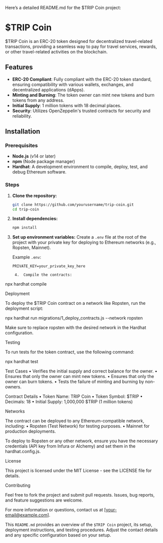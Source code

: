 Here’s a detailed README.md for the $TRIP Coin project:

# $TRIP Coin

$TRIP Coin is an ERC-20 token designed for decentralized travel-related transactions, providing a seamless way to pay for travel services, rewards, or other travel-related activities on the blockchain.

## Features

- **ERC-20 Compliant**: Fully compliant with the ERC-20 token standard, ensuring compatibility with various wallets, exchanges, and decentralized applications (dApps).
- **Minting and Burning**: The token owner can mint new tokens and burn tokens from any address.
- **Initial Supply**: 1 million tokens with 18 decimal places.
- **Security**: Utilizes OpenZeppelin's trusted contracts for security and reliability.

## Installation

### Prerequisites

- **Node.js** (v14 or later)
- **npm** (Node package manager)
- **Hardhat**: A development environment to compile, deploy, test, and debug Ethereum software.

### Steps

1. **Clone the repository:**

    ```bash
    git clone https://github.com/yourusername/trip-coin.git
    cd trip-coin
    ```

2. **Install dependencies:**

    ```bash
    npm install
    ```

3. **Set up environment variables:**
   Create a `.env` file at the root of the project with your private key for deploying to Ethereum networks (e.g., Ropsten, Mainnet).

   Example `.env`:
   ```plaintext
   PRIVATE_KEY=your_private_key_here

	4.	Compile the contracts:

npx hardhat compile



Deployment

To deploy the $TRIP Coin contract on a network like Ropsten, run the deployment script:

npx hardhat run migrations/1_deploy_contracts.js --network ropsten

Make sure to replace ropsten with the desired network in the Hardhat configuration.

Testing

To run tests for the token contract, use the following command:

npx hardhat test

Test Cases
	•	Verifies the initial supply and correct balance for the owner.
	•	Ensures that only the owner can mint new tokens.
	•	Ensures that only the owner can burn tokens.
	•	Tests the failure of minting and burning by non-owners.

Contract Details
	•	Token Name: TRIP Coin
	•	Token Symbol: $TRIP
	•	Decimals: 18
	•	Initial Supply: 1,000,000 $TRIP (1 million tokens)

Networks

The contract can be deployed to any Ethereum-compatible network, including:
	•	Ropsten (Test Network) for testing purposes.
	•	Mainnet for production deployments.

To deploy to Ropsten or any other network, ensure you have the necessary credentials (API key from Infura or Alchemy) and set them in the hardhat.config.js.

License

This project is licensed under the MIT License - see the LICENSE file for details.

Contributing

Feel free to fork the project and submit pull requests. Issues, bug reports, and feature suggestions are welcome.

For more information or questions, contact us at [your-email@example.com].

This `README.md` provides an overview of the `$TRIP Coin` project, its setup, deployment instructions, and testing procedures. Adjust the contact details and any specific configuration based on your setup.

